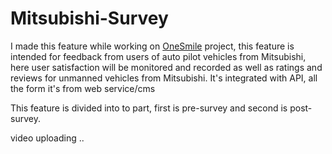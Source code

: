 # Mitsubishi-Survey

I made this feature while working on [OneSmile](https://play.google.com/store/apps/details?id=com.sinarmasland.onesmile) project, this feature is intended for feedback from users of auto pilot vehicles from Mitsubishi, here user satisfaction will be monitored and recorded as well as ratings and reviews for unmanned vehicles from Mitsubishi. It's integrated with API, all the form it's from web service/cms 

This feature is divided into to part, first is pre-survey and second is post-survey.

video uploading ..

